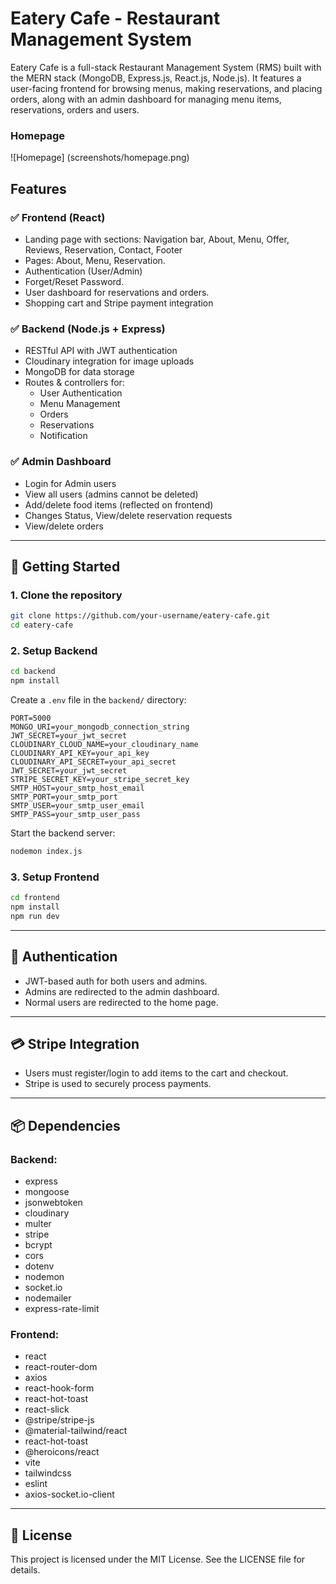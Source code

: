 # Eatery Cafe - Restaurant Management System

Eatery Cafe is a full-stack Restaurant Management System (RMS) built with the MERN stack (MongoDB, Express.js, React.js, Node.js). It features a user-facing frontend for browsing menus, making reservations, and placing orders, along with an admin dashboard for managing menu items, reservations, orders and users.

### Homepage
![Homepage] (screenshots/homepage.png)

## Features

### ✅ Frontend (React)
- Landing page with sections: Navigation bar, About, Menu, Offer, Reviews, Reservation, Contact, Footer
- Pages: About, Menu, Reservation.
- Authentication (User/Admin)
- Forget/Reset Password.
- User dashboard for reservations and orders.
- Shopping cart and Stripe payment integration

### ✅ Backend (Node.js + Express)
- RESTful API with JWT authentication
- Cloudinary integration for image uploads
- MongoDB for data storage
- Routes & controllers for:
  - User Authentication
  - Menu Management
  - Orders
  - Reservations
  - Notification

### ✅ Admin Dashboard
- Login for Admin users
- View all users (admins cannot be deleted)
- Add/delete food items (reflected on frontend)
- Changes Status, View/delete reservation requests
- View/delete orders

---

## 🚀 Getting Started

### 1. Clone the repository
```bash
git clone https://github.com/your-username/eatery-cafe.git
cd eatery-cafe
```

### 2. Setup Backend
```bash
cd backend
npm install
```

Create a `.env` file in the `backend/` directory:
```env
PORT=5000
MONGO_URI=your_mongodb_connection_string
JWT_SECRET=your_jwt_secret
CLOUDINARY_CLOUD_NAME=your_cloudinary_name
CLOUDINARY_API_KEY=your_api_key
CLOUDINARY_API_SECRET=your_api_secret
JWT_SECRET=your_jwt_secret
STRIPE_SECRET_KEY=your_stripe_secret_key
SMTP_HOST=your_smtp_host_email
SMTP_PORT=your_smtp_port
SMTP_USER=your_smtp_user_email
SMTP_PASS=your_smtp_user_pass
```

Start the backend server:
```bash
nodemon index.js
```

### 3. Setup Frontend 
```bash
cd frontend
npm install
npm run dev
```

---

## 🔐 Authentication

- JWT-based auth for both users and admins.
- Admins are redirected to the admin dashboard.
- Normal users are redirected to the home page.

---

## 💳 Stripe Integration

- Users must register/login to add items to the cart and checkout.
- Stripe is used to securely process payments.

---

## 📦 Dependencies

### Backend:
- express
- mongoose
- jsonwebtoken
- cloudinary
- multer
- stripe
- bcrypt 
- cors
- dotenv
- nodemon
- socket.io
- nodemailer
- express-rate-limit

### Frontend:
- react
- react-router-dom
- axios 
- react-hook-form
- react-hot-toast
- react-slick
- @stripe/stripe-js
- @material-tailwind/react
- react-hot-toast
- @heroicons/react
- vite
- tailwindcss
- eslint
- axios-socket.io-client


---

## 📄 License

This project is licensed under the MIT License. See the LICENSE file for details.
